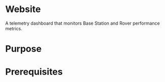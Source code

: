 # Website
A telemetry dashboard that monitors Base Station and Rover performance metrics.

# Purpose

# Prerequisites
